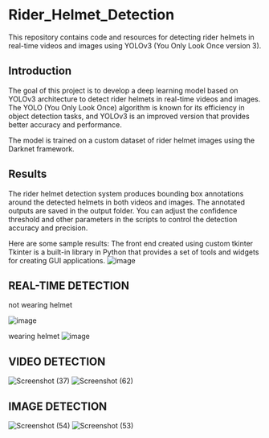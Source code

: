 ﻿# Rider_Helmet_Detection
This repository contains code and resources for detecting rider helmets in real-time videos and images using YOLOv3 (You Only Look Once version 3).

## Introduction

The goal of this project is to develop a deep learning model based on YOLOv3 architecture to detect rider helmets in real-time videos and images. The YOLO (You Only Look Once) algorithm is known for its efficiency in object detection tasks, and YOLOv3 is an improved version that provides better accuracy and performance.

The model is trained on a custom dataset of rider helmet images using the Darknet framework.

## Results
The rider helmet detection system produces bounding box annotations around the detected helmets in both videos and images. The annotated outputs are saved in the output folder. You can adjust the confidence threshold and other parameters in the scripts to control the detection accuracy and precision.

Here are some sample results:
The front end created using custom tkinter 
Tkinter is a built-in library in Python that provides a set of tools and widgets for creating GUI applications. 
![image](https://github.com/RPruthvikashyap/Rider_Helmet_Detection/assets/70802964/743040c3-4ed6-4fab-af8b-945cc2b44456)

## REAL-TIME DETECTION

not wearing helmet

![image](https://github.com/RPruthvikashyap/Rider_Helmet_Detection/assets/70802964/56527012-418a-41b7-95d4-141b32e25036)

wearing helmet
![image](https://github.com/RPruthvikashyap/Rider_Helmet_Detection/assets/70802964/7c877be5-2576-46db-b5f8-09e9fabd78f0)

## VIDEO DETECTION
![Screenshot (37)](https://github.com/RPruthvikashyap/Rider_Helmet_Detection/assets/70802964/8e133ad1-aa54-47e0-be78-982a8db2256c)
![Screenshot (62)](https://github.com/RPruthvikashyap/Rider_Helmet_Detection/assets/70802964/6a8e3155-29f2-4664-8a79-8daa66f210ad)

## IMAGE DETECTION
![Screenshot (54)](https://github.com/RPruthvikashyap/Rider_Helmet_Detection/assets/70802964/59774151-adfd-4a32-80c2-6afd696e0970)
![Screenshot (53)](https://github.com/RPruthvikashyap/Rider_Helmet_Detection/assets/70802964/2d863a12-efd3-4ec2-b1bb-45a21dc281d1)






